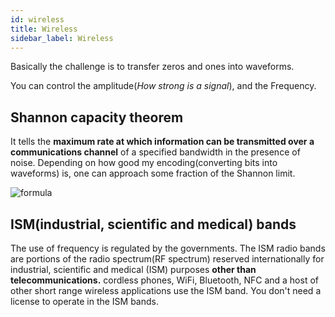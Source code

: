 ```yaml
---
id: wireless
title: Wireless
sidebar_label: Wireless
---
```


Basically the challenge is to transfer zeros and ones into waveforms.

You can control the amplitude(*How strong is a signal*), and the Frequency.

## Shannon capacity theorem
It tells the **maximum rate at which information can be transmitted over a communications channel** of a specified bandwidth in the presence of noise. Depending on how good my encoding(converting bits into waveforms) is, one can approach some fraction of the Shannon limit.

![formula](https://wikimedia.org/api/rest_v1/media/math/render/svg/cd8e56f09c4da5480c1ddfd15855f2cc803938f4)

## ISM(industrial, scientific and medical) bands
The use of frequency is regulated by the governments. The ISM radio bands are portions of the radio spectrum(RF spectrum) reserved internationally for industrial, scientific and medical (ISM) purposes **other than telecommunications.** cordless phones, WiFi, Bluetooth, NFC and a host of other short range wireless applications use the ISM band. You don't need a license to operate in the ISM bands.

